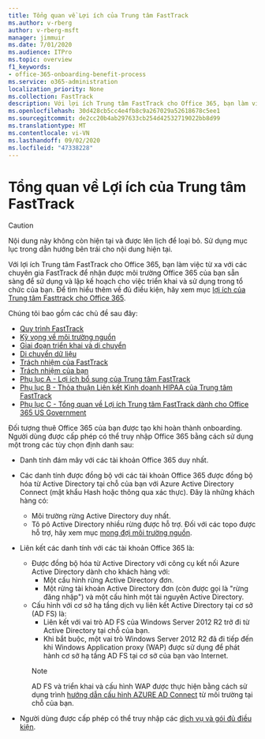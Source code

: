 ```yaml
---
title: Tổng quan về Lợi ích của Trung tâm FastTrack
ms.author: v-rberg
author: v-rberg-msft
manager: jimmuir
ms.date: 7/01/2020
ms.audience: ITPro
ms.topic: overview
f1_keywords:
- office-365-onboarding-benefit-process
ms.service: o365-administration
localization_priority: None
ms.collection: FastTrack
description: Với lợi ích Trung tâm FastTrack cho Office 365, bạn làm việc từ xa với các chuyên gia FastTrack để nhận được môi trường Office 365 của bạn sẵn sàng để sử dụng và lập kế hoạch cho việc triển khai và sử dụng trong tổ chức của bạn. Để tìm hiểu thêm về đủ điều kiện, hãy xem mục lợi ích của Trung tâm FastTrack cho Office 365.
ms.openlocfilehash: 30d428cb5cc4e4fb8c9a267029a52618678c5ee1
ms.sourcegitcommit: de2cc20b4ab297633cb254d42532719022bb8d99
ms.translationtype: MT
ms.contentlocale: vi-VN
ms.lasthandoff: 09/02/2020
ms.locfileid: "47338228"
---
```

# <a name="fasttrack-center-benefit-overview"></a>Tổng quan về Lợi ích của Trung tâm FastTrack

> [!CAUTION]
> Nội dung này không còn hiện tại và được lên lịch để loại bỏ. Sử dụng mục lục trong dẫn hướng bên trái cho nội dung hiện tại.

Với lợi ích Trung tâm FastTrack cho Office 365, bạn làm việc từ xa với các chuyên gia FastTrack để nhận được môi trường Office 365 của bạn sẵn sàng để sử dụng và lập kế hoạch cho việc triển khai và sử dụng trong tổ chức của bạn. Để tìm hiểu thêm về đủ điều kiện, hãy xem mục [lợi ích của Trung tâm Fasttrack cho Office 365](O365-fasttrack-benefit-for-office-365.md).
  
Chúng tôi bao gồm các chủ đề sau đây:
- [Quy trình FastTrack](O365-fasttrack-process.md) 
- [Kỳ vọng về môi trường nguồn](O365-source-environment-expectations.md)
- [Giai đoạn triển khai và di chuyển](O365-onboarding-and-migration.md)
- [Di chuyển dữ liệu](O365-data-migration.md)
- [Trách nhiệm của FastTrack](O365-fasttrack-responsibilities.md)
- [Trách nhiệm của bạn](O365-your-responsibilities.md) 
- [Phụ lục A - Lợi ích bổ sung của Trung tâm FastTrack](O365-fasttrack-additional-benefits.md)
- [Phụ lục B - Thỏa thuận Liên kết Kinh doanh HIPAA của Trung tâm FastTrack](O365-hipaa-business-associate-agreement.md)
- [Phụ lục C - Tổng quan về Lợi ích Trung tâm FastTrack dành cho Office 365 US Government](US-Gov-appendix-overview.md)
    
Đối tượng thuê Office 365 của bạn được tạo khi hoàn thành onboarding. Người dùng được cấp phép có thể truy nhập Office 365 bằng cách sử dụng một trong các tùy chọn định danh sau:
- Danh tính đám mây với các tài khoản Office 365 duy nhất.
- Các danh tính được đồng bộ với các tài khoản Office 365 được đồng bộ hóa từ Active Directory tại chỗ của bạn với Azure Active Directory Connect (mật khẩu Hash hoặc thông qua xác thực). Đây là những khách hàng có:
  - Môi trường rừng Active Directory duy nhất.
  - Tô pô Active Directory nhiều rừng được hỗ trợ. Đối với các topo được hỗ trợ, hãy xem mục [mong đợi môi trường nguồn](O365-source-environment-expectations.md).
- Liên kết các danh tính với các tài khoản Office 365 là:
  - Được đồng bộ hóa từ Active Directory với công cụ kết nối Azure Active Directory dành cho khách hàng với:
      - Một cấu hình rừng Active Directory đơn.
      - Một rừng tài khoản Active Directory đơn (còn được gọi là "rừng đăng nhập") và một cấu hình một tài nguyên Active Directory.
  - Cấu hình với cơ sở hạ tầng dịch vụ liên kết Active Directory tại cơ sở (AD FS) là:
      - Liên kết với vai trò AD FS của Windows Server 2012 R2 trở đi từ Active Directory tại chỗ của bạn.
      - Khi bắt buộc, một vai trò Windows Server 2012 R2 đã đi tiếp đến khi Windows Application proxy (WAP) được sử dụng để phát hành cơ sở hạ tầng AD FS tại cơ sở của bạn vào Internet.
    > [!NOTE]
    > AD FS và triển khai và cấu hình WAP được thực hiện bằng cách sử dụng trình [hướng dẫn cấu hình AZURE AD Connect](https://go.microsoft.com/fwlink/?linkid=844794) từ môi trường tại chỗ của bạn. 
  
- Người dùng được cấp phép có thể truy nhập các [dịch vụ và gói đủ điều kiện](M365-eligible-services-and-plans.md).

